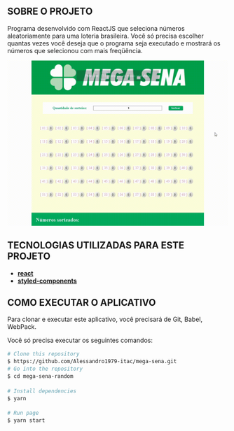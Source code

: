 ## SOBRE O PROJETO

Programa desenvolvido com ReactJS que seleciona números aleatoriamente para uma loteria brasileira. Você só precisa escolher quantas vezes você deseja que o programa seja executado e mostrará os números que selecionou com mais freqüência.


<p align="center">
    <img alt ="homepage" src="https://github.com/Alessandro1979-itac/mega-sena/blob/master/public/demo.gif" width="700px"/>
</p>

## TECNOLOGIAS UTILIZADAS PARA ESTE PROJETO

- [**react**](https://github.com/facebook/react)
- [**styled-components**](https://github.com/styled-components/styled-components)

## COMO EXECUTAR O APLICATIVO

Para clonar e executar este aplicativo, você precisará de Git, Babel, WebPack.

Você só precisa executar os seguintes comandos:

```bash
# Clone this repository
$ https://github.com/Alessandro1979-itac/mega-sena.git
# Go into the repository
$ cd mega-sena-random

# Install dependencies
$ yarn

# Run page
$ yarn start
```
